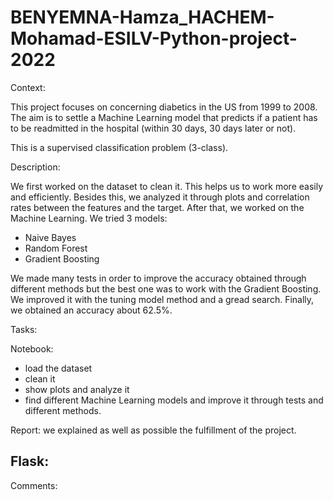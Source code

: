 # BENYEMNA-Hamza_HACHEM-Mohamad-ESILV-Python-project-2022

Context:

This project focuses on concerning diabetics in the US from 1999 to 2008. The aim is to settle a Machine Learning model that predicts if a patient has to be readmitted in the hospital (within 30 days, 30 days later or not).

This is a supervised classification problem (3-class).


Description:

We first worked on the dataset to clean it. This helps us to work more easily and efficiently. 
Besides this, we analyzed it through plots and correlation rates between the features and the target. 
After that, we worked on the Machine Learning. We tried 3 models:
 - Naive Bayes
 - Random Forest
 - Gradient Boosting

We made many tests in order to improve the accuracy obtained through different methods but the best one was to work with the Gradient Boosting. We improved it with the tuning model method and a gread search. 
Finally, we obtained an accuracy about 62.5%.


Tasks:

Notebook:
  - load the dataset
  - clean it
  - show plots and analyze it
  - find different Machine Learning models and improve it through tests and different methods.
 
Report: we explained as well as possible the fulfillment of the project.

Flask:
  - 
 

Comments:
